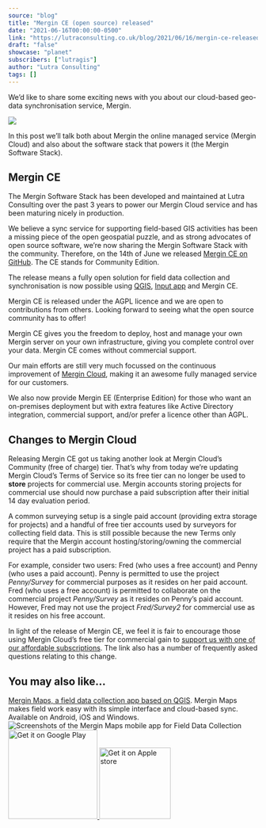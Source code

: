 ```yaml
---
source: "blog"
title: "Mergin CE (open source) released"
date: "2021-06-16T00:00:00-0500"
link: "https://lutraconsulting.co.uk/blog/2021/06/16/mergin-ce-released/"
draft: "false"
showcase: "planet"
subscribers: ["lutragis"]
author: "Lutra Consulting"
tags: []
---
```


<p>We’d like to share some exciting news with you about our cloud-based geo-data synchronisation service, Mergin.</p>

<p><img src="https://lutraconsulting.co.uk/img/Services_2.png" /></p>

<p>In this post we’ll talk both about Mergin the online managed service (Mergin Cloud) and also about the software stack that powers it (the Mergin Software Stack).</p>

<h2 id="mergin-ce">Mergin CE</h2>

<p>The Mergin Software Stack has been developed and maintained at Lutra Consulting over the past 3 years to power our Mergin Cloud service and has been maturing nicely in production.</p>

<p>We believe a sync service for supporting field-based GIS activities has been a missing piece of the open geospatial puzzle, and as strong advocates of open source software, we’re now sharing the Mergin Software Stack with the community. Therefore, on the 14th of June we released <a href="https://github.com/lutraconsulting/mergin">Mergin CE on GitHub</a>. The CE stands for Community Edition.</p>

<p>The release means a fully open solution for field data collection and synchronisation is now possible using <a href="https://www.qgis.org">QGIS</a>, <a href="https://merginmaps.com">Input app</a> and Mergin CE.</p>

<p>Mergin CE is released under the AGPL licence and we are open to contributions from others. Looking forward to seeing what the open source community has to offer!</p>

<p>Mergin CE gives you the freedom to deploy, host and manage your own Mergin server on your own infrastructure, giving you complete control over your data. Mergin CE comes without commercial support.</p>

<p>Our main efforts are still very much focussed on the continuous improvement of <a href="https://merginmaps.com/">Mergin Cloud</a>, making it an awesome fully managed service for our customers.</p>

<p>We also now provide Mergin EE (Enterprise Edition) for those who want an on-premises deployment but with extra features like Active Directory integration, commercial support, and/or prefer a licence other than AGPL.</p>

<h2 id="changes-to-mergin-cloud">Changes to Mergin Cloud</h2>

<p>Releasing Mergin CE got us taking another look at Mergin Cloud’s Community (free of charge) tier. That’s why from today we’re updating Mergin Cloud’s Terms of Service so its free tier can no longer be used to <strong>store</strong> projects for commercial use. Mergin accounts storing projects for commercial use should now purchase a paid subscription after their initial 14 day evaluation period.</p>

<p>A common surveying setup is a single paid account (providing extra storage for projects) and a handful of free tier accounts used by surveyors for collecting field data. This is still possible because the new Terms only require that the Mergin account hosting/storing/owning the commercial project has a paid subscription.</p>

<p>For example, consider two users: Fred (who uses a free account) and Penny (who uses a paid account). Penny is permitted to use the project <em>Penny/Survey</em> for commercial purposes as it resides on her paid account. Fred (who uses a free account) is permitted to collaborate on the commercial project <em>Penny/Survey</em> as it resides on Penny’s paid account. However, Fred may not use the project <em>Fred/Survey2</em> for commercial use as it resides on his free account.</p>

<p>In light of the release of Mergin CE, we feel it is fair to encourage those using Mergin Cloud’s free tier for commercial gain to <a href="https://merginmaps.com/pricing">support us with one of our affordable subscriptions</a>. The link also has a number of frequently asked questions relating to this change.</p>
    <div class="input-promo">
    <h2>You may also like...</h2>
    <a href="https://merginmaps.com">Mergin Maps, a field data collection app based on QGIS</a>. Mergin Maps makes field work easy with its simple interface and cloud-based sync. Available on Android, iOS and Windows.
    <img alt="Screenshots of the Mergin Maps mobile app for Field Data Collection" src="https://lutraconsulting.co.uk/img/posts/input_app_for_field_data_collection.jpg" /><br />
    <a href="https://play.google.com/store/apps/details?id=uk.co.lutraconsulting&amp;utm_source=lutra-atom&amp;utm_medium=lutra-blog-footer&amp;utm_campaign=input">
      <img alt="Get it on Google Play" src="https://play.google.com/intl/en_us/badges/images/generic/en_badge_web_generic.png" width="180px" />
    </a>
    <a href="https://apps.apple.com/us/app/input/id1478603559?ls=1&amp;utm_source=lutra-atom&amp;utm_medium=lutra-blog-footer&amp;utm_campaign=input">
      <img alt="Get it on Apple store" src="https://www.lutraconsulting.co.uk/img/posts/App_Store.svg" style="padding-top: 0px;" width="144px" />
    </a>
  </div>
